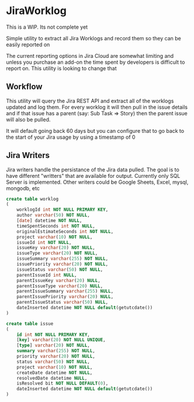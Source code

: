 # JiraWorklog   

This is a WIP. Its not complete yet

Simple utility to extract all Jira Worklogs and record them so they can be easily reported on

The current reporting options in Jira Cloud are somewhat limiting and unless you purchase an add-on the
time spent by developers is difficult to report on. This utility is looking to change that

## Workflow

This utility will query the Jira REST API and extract all of the worklogs updated and log them. For every worklog it will then pull in the issue details and if that issue has a parent (say: Sub Task => Story) then the parent issue will also be pulled.



It will default going back 60 days but you can configure that to go back to the start of your Jira usage by using a timestamp of 0

## Jira Writers

Jira writers handle the persistance of the Jira data pulled. The goal is to have different "writters" that are available for output. Currently only SQL Server is implemented. Other writers could be Google Sheets, Excel, mysql, mongodb, etc

```sql
create table worklog
(
	worklogId int NOT NULL PRIMARY KEY,
	author varchar(50) NOT NULL,
	[date] datetime NOT NULL,
	timeSpentSeconds int NOT NULL,
	originalEstimateSeconds int NOT NULL,
	project varchar(10) NOT NULL,
	issueId int NOT NULL,
	issueKey varchar(20) NOT NULL,
	issueType varchar(20) NOT NULL,
	issueSummary varchar(255) NOT NULL,
	issuePriority varchar(20) NOT NULL,
	issueStatus varchar(50) NOT NULL,
	parentIssueId int NULL,
	parentIssueKey varchar(20) NULL,
	parentIssueType varchar(20) NULL,
	parentIssueSummary varchar(255) NULL,
	parentIssuePriority varchar(20) NULL,
	parentIssueStatus varchar(50) NULL,
	dateInserted datetime NOT NULL default(getutcdate())
)

create table issue
(
	id int NOT NULL PRIMARY KEY,
	[key] varchar(20) NOT NULL UNIQUE,
	[type] varchar(20) NOT NULL,
	summary varchar(255) NOT NULL,
	priority varchar(20) NOT NULL,
	status varchar(50) NOT NULL,
	project varchar(10) NOT NULL,
	createDate datetime NOT NULL,
	resolvedDate datetime NULL,
	isResolved bit NOT NULL DEFAULT(0),
	dateInserted datetime NOT NULL default(getutcdate())
)
```